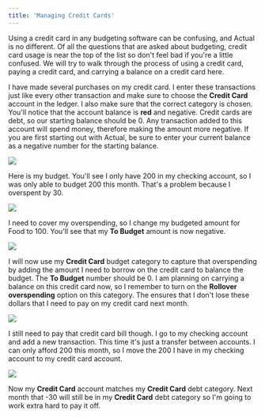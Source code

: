```yaml
---
title: 'Managing Credit Cards'
---
```


Using a credit card in any budgeting software can be confusing, and Actual is no different. Of all the questions that are asked about budgeting, credit card usage is near the top of the list so don't feel bad if you're a little confused. We will try to walk through the process of using a credit card, paying a credit card, and carrying a balance on a credit card here.

I have made several purchases on my credit card. I enter these transactions just like every other transaction and make sure to choose the **Credit Card** account in the ledger. I also make sure that the correct category is chosen. You'll notice that the account balance is **red** and negative.  Credit cards are debt, so our starting balance should be 0. Any transaction added to this account will spend money, therefore making the amount more negative.  If you are first starting out with Actual, be sure to enter your current balance as a negative number for the starting balance.

![](/img/credit-1.png)

Here is my budget. You'll see I only have 200 in my checking account, so I was only able to budget 200 this month. That's a problem because I overspent by 30.

![](/img/credit-2.png)

I need to cover my overspending, so I change my budgeted amount for Food to 100. You'll see that my **To Budget** amount is now negative.

![](/img/credit-3.png)

I will now use my **Credit Card** budget category to capture that overspending by adding the amount I need to borrow on the credit card to balance the budget. The **To Budget** number should be 0. I am planning on carrying a balance on this credit card now, so I remember to turn on the **Rollover overspending** option on this category. The ensures that I don't lose these dollars that I need to pay on my credit card next month.

![](/img/credit-4.png)

I still need to pay that credit card bill though. I go to my checking account and add a new transaction. This time it's just a transfer between accounts. I can only afford 200 this month, so I move the 200 I have in my checking account to my credit card account.

![](/img/credit-5.png)

Now my **Credit Card** account matches my **Credit Card** debt category. Next month that -30 will still be in my **Credit Card** debt category so I'm going to work extra hard to pay it off.